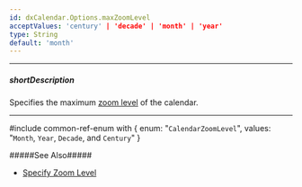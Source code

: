 ```yaml
---
id: dxCalendar.Options.maxZoomLevel
acceptValues: 'century' | 'decade' | 'month' | 'year'
type: String
default: 'month'
---
```

---
##### shortDescription
Specifies the maximum [zoom level](/api-reference/10%20UI%20Widgets/dxCalendar/1%20Configuration/zoomLevel.md '/Documentation/ApiReference/UI_Widgets/dxCalendar/Configuration/#zoomLevel') of the calendar.

---
#include common-ref-enum with {
    enum: "`CalendarZoomLevel`",
    values: "`Month`, `Year`, `Decade`, and `Century`"
}

#####See Also#####
- [Specify Zoom Level](/concepts/05%20Widgets/Calendar/10%20Specify%20Zoom%20Level.md '/Documentation/Guide/Widgets/Calendar/Specify_Zoom_Level/')